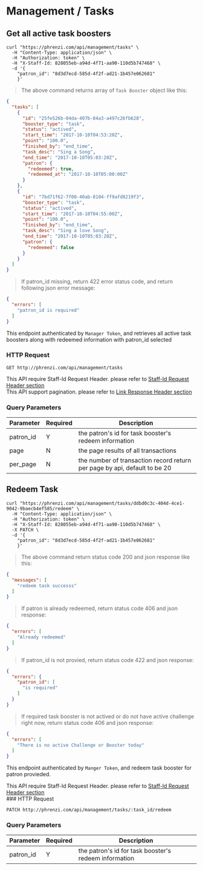 # Management / Tasks

## Get all active task boosters

```shell
curl "https://phrenzi.com/api/management/tasks" \
  -H "Content-Type: application/json" \
  -H "Authorization: token" \
  -H "X-Staff-Id: 828055eb-a94d-4f71-aa90-110d5b747468" \
  -d '{
    "patron_id": "8d3d7ecd-585d-4f2f-ad21-1b457e062681"
    }'

```

> The above command returns array of `Task Booster` object like this:

```json
{
  "tasks": [
    {
      "id": "25fe526b-04da-407b-84a3-a497c26fb628",
      "booster_type": "task",
      "status": "actived",
      "start_time": "2017-10-10T04:53:20Z",
      "point": "100.0",
      "finished_by": "end_time",
      "task_desc": "Sing a Song",
      "end_time": "2017-10-10T05:03:20Z",
      "patron": {
        "redeemed": true,
        "redeemed_at": "2017-10-10T05:00:00Z"
      }
    },
    {
      "id": "7bd71f62-7f00-40ab-8104-ff9afd8219f3",
      "booster_type": "task",
      "status": "actived",
      "start_time": "2017-10-10T04:55:00Z",
      "point": "100.0",
      "finished_by": "end_time",
      "task_desc": "Sing a love Song",
      "end_time": "2017-10-10T05:03:20Z",
      "patron": {
        "redeemed": false
      }
    }
  ]
}
```

> If patron_id missing, return 422 error status code, and return following json error message:

```json
{
  "errors": [
    "patron_id is required"
  ]
}
```

This endpoint authenticated by `Manager Token`, and retrieves all active task boosters along with redeemed information with patron_id selected

### HTTP Request

`GET http://phrenzi.com/api/management/tasks`

<aside class="info">This API require Staff-Id Request Header. please refer to <a
href="#staff-id-request-header">Staff-Id Request Header section</a></aside>

<aside class="info">This API support pagination. please refer to <a
href="#link-response-header">Link Response Header section</a></aside>

### Query Parameters

Parameter | Required | Description
--------- | ----------- | ----------
patron_id | Y | the patron's id for task booster's redeem information
page | N | the page results of all transactions
per_page | N | the number of transaction record return per page by api, default to be 20

## Redeem Task

```shell
curl "https://phrenzi.com/api/management/tasks/ddbd0c3c-404d-4ce1-9042-9baecb4ef585/redeem" \
  -H "Content-Type: application/json" \
  -H "Authorization: token" \
  -H "X-Staff-Id: 828055eb-a94d-4f71-aa90-110d5b747468" \
  -X PATCH \
  -d '{
    "patron_id": "8d3d7ecd-585d-4f2f-ad21-1b457e062681"
    }'

```

> The above command return status code 200 and json response like this:

```json
{
  "messages": [
    "redeem task successs"
  ]
}
```

> If patron is already redeemed, return status code 406 and json response:

```json
{
  "errors": [
    "Already redeemed"
  ]
}
```

> If patron_id is not provied, return status code 422 and json response:

```json
{
  "errors": {
    "patron_id": [
      "is required"
    ]
  }
}
```

> If required task booster is not actived or do not have active challenge right now, return status code 406 and json response:

```json
{
  "errors": [
    "There is no active Challenge or Booster today"
  ]
}
```

This endpoint authenticated by `Manger Token`, and redeem task booster for patron provieded.

<aside class="info">This API require Staff-Id Request Header. please refer to <a
href="#staff-id-request-header">Staff-Id Request Header section</a></aside>
### HTTP Request

`PATCH http://phrenzi.com/api/management/tasks/:task_id/redeem`

### Query Parameters

Parameter | Required | Description
--------- | ----------- | ----------
patron_id | Y | the patron's id for task booster's redeem information
